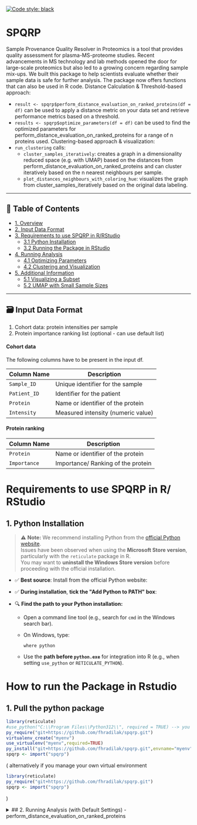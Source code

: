 [![Code style: black](https://img.shields.io/badge/code%20style-black-000000.svg)](https://github.com/psf/black)
# SPQRP 
Sample Provenance Quality Resolver in Proteomics is a tool that provides quality assessment for plasma-MS-proteome studies. Recent advancements in MS technology and lab methods opened the door for large-scale proteomics but also led to a growing concern regarding sample mix-ups. We built this package to help scientists evaluate whether their sample data is safe for further analysis.
The package now offers functions that can also be used in R code.
Distance Calculation & Threshold-based approach:
- ```result <- spqrp$perform_distance_evaluation_on_ranked_proteins(df = df)``` can be used to apply a distance metric on your data set and retrieve performance metrics based on a threshold.
- ```results <- spqrp$optimize_parameters(df = df)``` can be used to find the optimized parameters for perform_distance_evaluation_on_ranked_proteins for a range of n  proteins used.
Clustering-based approach & visualization:
- `run_clustering` calls:
  - `cluster_samples_iteratively`: creates a graph in a dimensionality reduced space (e.g. with UMAP) based on the distances from perform_distance_evaluation_on_ranked_proteins and can cluster iteratively based on the n nearest neighbours per sample.
  -  `plot_distances_neighbours_with_coloring_hue`: visualizes the graph from cluster_samples_iteratively based on the original data labeling.


---

## 📖 Table of Contents

- [1. Overview](spqrp)
- [2. Input Data Format](#-input-data-format)
- [3. Requirements to use SPQRP in R/RStudio](requirements-to-use-spqrp-in-r-rstudio)
  - [3.1 Python Installation](1-python-installation)
  - [3.2 Running the Package in RStudio](how-to-run-the-package-in-rstudio)
- [4. Running Analysis](2-running-analysis-with-default-settings---perform_distance_evaluation_on_ranked_proteins)
  - [4.1 Optimizing Parameters](3-running-analysis-with-optimizing-cutoff-for-the-distance-metric--optimize_parameters)
  - [4.2 Clustering and Visualization](4-clustering-approach-and-visualizing-results--cluster_samples_iteratively--plot_distances_neighbours_with_coloring_hue)
- [5. Additional Information](additional-information)
  - [5.1 Visualizing a Subset](visualizing-a-subset)
  - [5.2 UMAP with Small Sample Sizes](note-on-umap-with-small-sample-sizes)

---



## 🗃️ Input Data Format
1. Cohort data: protein intensities per sample
2. Protein importance ranking list (optional - can use default list)

#### Cohort data
The following columns have to be present in the input df.

| Column Name | Description                        |
|-------------|------------------------------------|
| `Sample_ID` | Unique identifier for the sample   |
| `Patient_ID`| Identifier for the patient         |
| `Protein`   | Name or identifier of the protein  |
| `Intensity` | Measured intensity (numeric value) |
#### Protein ranking
| Column Name | Description                        |
|-------------|------------------------------------|
| `Protein`   | Name or identifier of the protein  |
| `Importance`| Importance/ Ranking of the protein |



# Requirements to use SPQRP in R/ RStudio
## 1. Python Installation

> ⚠️ **Note:** We recommend installing Python from the [official Python website](https://www.python.org/downloads/).  
> Issues have been observed when using the **Microsoft Store version**, particularly with the `reticulate` package in R.  
> You may want to **uninstall the Windows Store version** before proceeding with the official installation.

- ✅ **Best source**: Install from the official Python website:  

- ✅ **During installation**, **tick the "Add Python to PATH" box**:  

- 🔍 **Find the path to your Python installation:**
  - Open a command line tool (e.g., search for `cmd` in the Windows search bar).
  - On Windows, type:

    ```
    where python
    ```

  - Use the **path before `python.exe`** for integration into R (e.g., when setting `use_python` or `RETICULATE_PYTHON`).


# How to run the Package in Rstudio
## 1. Pull the python package

```r
library(reticulate)
#use_python("C:\\Program Files\\Python312\\", required = TRUE) --> you might need to explicitly set the path to your python installation from the last step from the Python installation
py_require("git+https://github.com/fhradilak/spqrp.git")
virtualenv_create("myenv")
use_virtualenv("myenv",required=TRUE)
py_install("git+https://github.com/fhradilak/spqrp.git",envname="myenv",method="virtualenv")
spqrp <- import("spqrp")
```

( alternatively if you manage your own virtual environment
```r
library(reticulate)
py_require("git+https://github.com/fhradilak/spqrp.git")
spqrp <- import("spqrp")

```
)
<details>
  <summary> ## 2. Running Analysis (with Default Settings) - perform_distance_evaluation_on_ranked_proteins</summary>

- `df`: **Protein Intensity Input** *(mandatory)*  
  Input dataframe containing protein intensity values.

- `top_importance_path = "path/to/ranking"`  
  Path to precomputed protein importance rankings.

- `n = 10`  
  Number of proteins used for the distance metric.

- `p = 0.5`  
  Cutoff threshold for the distance metric.

- `remove_list = None`  
  List of proteins to exclude from the distance calculation.

- `metric = "correlation"`  
  Distance metric to use. See [available metrics](https://scikit-learn.org/stable/modules/generated/sklearn.metrics.pairwise_distances.html). Tested options: `correlation`, `euclidean`, `fractional`.

- `fractional_p = 0.5`  
  Parameter for the fractional metric. For more info, see [this reference](https://dl.acm.org/doi/10.5555/645504.656414).


### Example with default values
```r
df <- read.csv("path\to\data.csv")

# ensure data is in the right format e.g. 
# df$Patient_ID <- df$P
# df$Sample_ID <- df$Sample

result <- spqrp$perform_distance_evaluation_on_ranked_proteins(df = df)
```
### Example with set values
```r
df <- read.csv("path\to\data.csv")

# ensure data is in the right format e.g. 
# df$Patient_ID <- df$P
# df$Sample_ID <- df$Sample

top_importance_path ="path\to\top\importance.csv"
result <- spqrp$perform_distance_evaluation_on_ranked_proteins(df_filtered = df, top_importance_path = top_importance_path, n=10, p=0.5, remove_list=["p123], metric = "fractional", fractional_p=0.5)
```

## 3. Running analysis with optimizing cutoff for the distance metric -optimize_parameters

### Default Settings

- `remove_list = []`  
  List of proteins to exclude from consideration.

- `metric = "correlation"`  
  Metric used for similarity/distance (e.g., correlation, euclidean, etc.).

- `path_classification_importance = "path/to/ranking"`  
  Path to the file containing importance scores or rankings.

- `top_median = False`  
  If `False`, uses **standard deviation ratio** for protein ranking instead of top median.

- `log_file = "optimization_log.txt"`  
  File to log the output of all optimization runs.

- `range = range(2, 50, 1)`  
  Range of `n` (number of proteins) to evaluate during optimization.

- `optimization_strategy = "fpfn"`  
  Metric to optimize for. Options:
  - `fpfn`
  - `F1`
  - `fn`
  - `fp`


### Example with default settings
```r
result <- spqrp$optimize_parameters(df = df)
```

## 4. Clustering Approach and Visualizing Results — `cluster_samples_iteratively` & `plot_distances_neighbours_with_coloring_hue`

### 📌 Function Purpose

`cluster_samples_iteratively` clusters the samples based on the precalculated distances from the result from `result <- spqrp$perform_distance_evaluation_on_ranked_proteins()`. `n_neighbours` is based on the knowledge about the datasets expected sample size. `max_component_size` is a parameter to adjust the maximum final cluster size, usally set to n_neighbours+1.
### ⚙️ Parameters
- **`result`** *(mandatory)*
  Output from `spqrp$perform_distance_evaluation_on_ranked_proteins()`
- **`method`** *(mandatory)*
  Dimensionality Reduction Method ("UMAP", "PCA", "MDS").
- **`random_state`** *(default: `42`)*
  Random state seed for reproducability for the dimensionality reduction methods.  
- **`n_neighbors`** *(default: `1`)*
  Number of samples that should have an edge drawn for each sample. The n connected samples are n the nearest neighbours.
- **`max_component_size`** *(default: `None`)*
  If None, no further restrictions are performed on the graph. If equals an Integer, the respective longest edges are iteratively removed for all connected components until only components/ clusters with maximum max_component_size remain.
- **`n_umap_neighbors`** *(default: `15`)*
  Parameter that "controls how UMAP balances local versus global structure in the data".([https://www.python.org/downloads/](https://umap-learn.readthedocs.io/en/latest/parameters.html))
- **`precomputed_graph`** *(default: `None`)*
  Option to input an already precomputed graph and to apply the iterative clustering approach.

### ⚙️ Returns
- **`G`** The networkx Graph.
- **`coords_2d`** The coordinates of each sample/node in the dimensionality reduction view.

---
The function `plot_distances_neighbours_with_coloring_hue()` visualizes sample-to-sample relationships from the clustering using either PCA or MDS dimensionality reduction. It highlights patient-specific groupings and nearest neighbors using color-coded nodes and styled edges in a plot.

### ⚙️ Parameters

- **`df`** *(mandatory)*  
  Input dataframe containing **protein intensity values**.

- **`G`** *(mandatory)*  
  NetworkX Graph object representing sample connections, typically the output of `cluster_samples_iteratively()`.

- **`coords_2d`** *(mandatory)*  
  Coordinates for each sample/node in 2D space, produced by PCA, MDS, or UMAP.

- **`method`** *(default: `'UMAP'`)*  
  String specifying which dimensionality reduction method to label axes for:
  - `'PCA'` – principal component analysis  
  - `'MDS'` – multidimensional scaling  
  - `'UMAP'` – uniform manifold approximation and projection  

- **`subset_samples`** *(default: `None`)*  
  List of specific sample IDs to visualize. Dimensionality reduction is still computed on the full dataset, but only these samples are drawn.

- **`highlight_singletons`** *(default: `False`)*  
  If `True`, marks singleton nodes (samples forming their own cluster & being the only sample for their patient ID) with a blue square.

- **`highlight_single_samples_missing_connections`** *(default: `False`)*  
  If `True`, marks samples that are disconnected but there is at least 1 other sample with the same patient ID in the input df, with a pink circle.

- **`figsize`** *(default: `(20,20)`)*  
  Tuple specifying the figure size in inches `(width, height)`.

- **`label_patient_only`** *(default: `False`)*  
  If `True`, labels nodes by patient ID only; otherwise labels nodes by sample ID.

- **`label_offset_x`** *(default: `0.01`)*  
  Horizontal offset for node labels to avoid overlapping the node marker.

- **`label_offset_y`** *(default: `0.01`)*  
  Vertical offset for node labels.

- **`label_font`** *(default: `6`)*  
  Font size for node labels.

- **`df_name`** *(default: `'DF_NAME'`)*  
  Name of the dataframe, used in plot title.

- **`return_clusters`** *(default: `False`)*  
  If `True`, the function returns a tuple `(G, cluster_assignments)` where `cluster_assignments` maps each sample to its cluster ID. If `False`, only the graph `G` is returned.
---

### 📤 Output / Plot

- **Nodes**: Each point represents a sample, **colored by cluster status
  - 🟢 **Green**: Samples from clusters containing only samples with the same patient ID.
  - 🟣 **Magenta**: Samples from clusters with samples with different patient IDs.
  - 🟦 **Blue**: Samples that are the single representatives of their patient ID in the data and are singletons in the graph.
  - 🔴 **Pink**: Samples that have at least one other sample with the same patient ID in the data but are singletons in the graph.
- **Edges**:
  - 🟢 **Green**: Same-patient pairs that are nearest neighbors.
  - 🟣 **Magenta**: Cross-patient pairs that are nearest neighbors.
---


### 🧪 Example: Basic Usage in R

```r
res = spqrp$cluster_samples_iteratively(
  result = result,
  df = df,
  method = "UMAP",
  random_state = 42L,
  n_neighbors = 1L,
  max_component_size = 2L,
  n_neighbour_in_belonging = FALSE,
  n_umap_neighbors = 15L
)
g <- res[[1]]   # your Graph object from spqrp
coords_2d = res[[2]]

spqrp$plot_distances_neighbours_with_coloring_hue(
  df = df,
  G = g,
  coords_2d = coords_2d,
  method = "UMAP",
  subset_samples = NULL,
  highlight_singletons = TRUE,
  highlight_single_samples_missing_connections = TRUE,
  figsize = c(20, 20),
  label_font = 4.5,
  df_name = "Cohort A on Cohort A"
)
```
It shows the result in RStudio and you can preview it directly in RStudio or save the plot with 
```r
plt <- import("matplotlib.pyplot")
plt$savefig("spqrp_graph.png", dpi=300, bbox_inches="tight")
```

### Visualizing a subset
To visualize only a subset of samples one can run the function with handing over ```subset_samples=list("9_0","23_1")``` to
```plot_distances_neighbours_with_coloring_hue```

### Additional Information

#### Note on UMAP with small sample sizes
UMAP relies on constructing a k-nearest-neighbor graph to learn the sample manifold. If the number of available samples is small (especially when fewer than ~10–20), this graph becomes unstable or degenerate. In such cases, UMAP may fail, produce warnings, or yield embeddings that are not meaningful. For very small datasets, alternative methods such as PCA or MDS are typically more robust.
